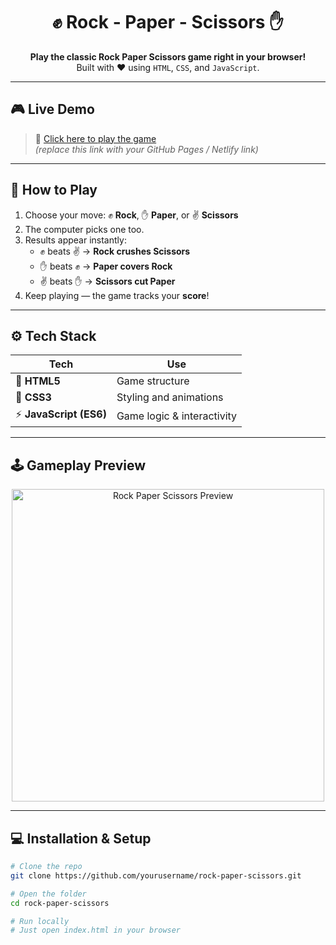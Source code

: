 <h1 align="center">✊ Rock - Paper - Scissors ✋</h1>

<p align="center">
  <b>Play the classic Rock Paper Scissors game right in your browser!</b><br>
  Built with ❤️ using <code>HTML</code>, <code>CSS</code>, and <code>JavaScript</code>.
</p>

---

## 🎮 Live Demo
> 🔗 [Click here to play the game](https://your-demo-link.com)  
*(replace this link with your GitHub Pages / Netlify link)*

---

## 🧩 How to Play

1. Choose your move: ✊ **Rock**, ✋ **Paper**, or ✌️ **Scissors**  
2. The computer picks one too.  
3. Results appear instantly:
   - ✊ beats ✌️ → **Rock crushes Scissors**
   - ✋ beats ✊ → **Paper covers Rock**
   - ✌️ beats ✋ → **Scissors cut Paper**
4. Keep playing — the game tracks your **score**!

---

## ⚙️ Tech Stack
| Tech | Use |
|------|-----|
| 🧱 **HTML5** | Game structure |
| 🎨 **CSS3** | Styling and animations |
| ⚡ **JavaScript (ES6)** | Game logic & interactivity |

---

## 🕹️ Gameplay Preview
<p align="center">
  <img src="screenshot.png" width="500" alt="Rock Paper Scissors Preview">
</p>

---

## 💻 Installation & Setup

```bash
# Clone the repo
git clone https://github.com/yourusername/rock-paper-scissors.git

# Open the folder
cd rock-paper-scissors

# Run locally
# Just open index.html in your browser
